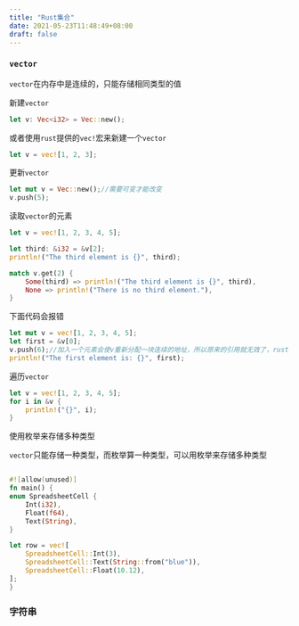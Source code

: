 ```yaml
---
title: "Rust集合"
date: 2021-05-23T11:48:49+08:00
draft: false
---
```


### `vector`

`vector`在内存中是连续的，只能存储相同类型的值

新建`vector`

```rust
let v: Vec<i32> = Vec::new();
```

或者使用`rust`提供的`vec!`宏来新建一个`vector`

```rust
let v = vec![1, 2, 3];
```

更新`vector`

```rust
let mut v = Vec::new();//需要可变才能改变
v.push(5);
```

读取`vector`的元素

```rust
let v = vec![1, 2, 3, 4, 5];

let third: &i32 = &v[2];
println!("The third element is {}", third);

match v.get(2) {
    Some(third) => println!("The third element is {}", third),
    None => println!("There is no third element."),
}
```

下面代码会报错

```rust
let mut v = vec![1, 2, 3, 4, 5];
let first = &v[0];
v.push(6);//加入一个元素会使v重新分配一块连续的地址，所以原来的引用就无效了，rust不允许无效引用
println!("The first element is: {}", first);
```

遍历`vector`

```rust
let v = vec![1, 2, 3, 4, 5];
for i in &v {
    println!("{}", i);
}
```

使用枚举来存储多种类型

`vector`只能存储一种类型，而枚举算一种类型，可以用枚举来存储多种类型

```rust

#![allow(unused)]
fn main() {
enum SpreadsheetCell {
    Int(i32),
    Float(f64),
    Text(String),
}

let row = vec![
    SpreadsheetCell::Int(3),
    SpreadsheetCell::Text(String::from("blue")),
    SpreadsheetCell::Float(10.12),
];
}
```

### 字符串


